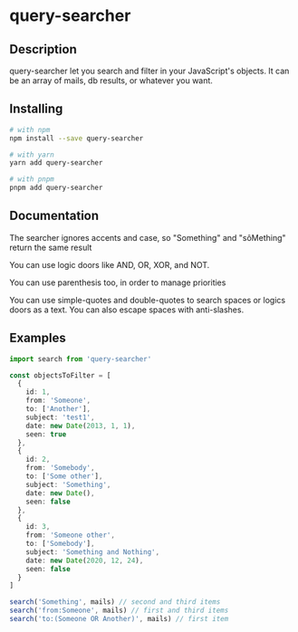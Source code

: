 # query-searcher

## Description

query-searcher let you search and filter in your JavaScript's objects. It can be an array of mails, db results, or whatever you want.

## Installing

```sh
# with npm
npm install --save query-searcher

# with yarn
yarn add query-searcher

# with pnpm
pnpm add query-searcher
```

## Documentation

The searcher ignores accents and case, so "Something" and "sôMething" return the same result

You can use logic doors like AND, OR, XOR, and NOT.

You can use parenthesis too, in order to manage priorities

You can use simple-quotes and double-quotes to search spaces or logics doors as a text. You can also escape spaces with anti-slashes.

## Examples

```ts
import search from 'query-searcher'

const objectsToFilter = [
  {
    id: 1,
    from: 'Someone',
    to: ['Another'],
    subject: 'test1',
    date: new Date(2013, 1, 1),
    seen: true
  },
  {
    id: 2,
    from: 'Somebody',
    to: ['Some other'],
    subject: 'Something',
    date: new Date(),
    seen: false
  },
  {
    id: 3,
    from: 'Someone other',
    to: ['Somebody'],
    subject: 'Something and Nothing',
    date: new Date(2020, 12, 24),
    seen: false
  }
]

search('Something', mails) // second and third items
search('from:Someone', mails) // first and third items
search('to:(Someone OR Another)', mails) // first item

```
